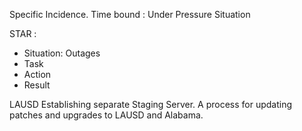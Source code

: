 Specific Incidence. 
Time bound : Under Pressure Situation 

STAR : 
- Situation: Outages 
- Task
- Action 
- Result 

LAUSD Establishing separate Staging Server. A process for updating patches and upgrades to LAUSD and Alabama. 



